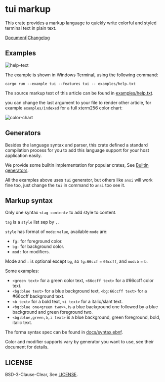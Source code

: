# tui markup

This crate provides a markup language to quickly write colorful and styled terminal text in plain text.

[Document][doc]|[Changelog][changelog]

## Examples

![help-text][help-text-screenshot]

The example is shown in Windows Terminal, using the following command:

`cargo run --example tui --features tui -- examples/help.txt`

The source markup text of this article can be found in [examples/help.txt].

you can change the last argument to your file to render other article, for example `examples/indexed` for a full xterm256 color chart:

![color-chart][indexed-screenshot]

## Generators

Besides the language syntax and parser, this crate defined a standard compilation process for you to
add this language support for your host application easily.

We provide some builtin implementation for popular crates, See [Builtin generators][doc-builtin-gens].

All the examples above uses `tui` generator, but others like `ansi` will work fine too, just change the `tui` in command to `ansi` too see it.

## Markup syntax

Only one syntax `<tag content>` to add style to content.

`tag` is a `style` list sep by `,`.

`style` has format of `mode:value`, available `mode` are:

- `fg:` for foreground color.
- `bg:` for background color.
- `mod:` for modifiers.

Mode and `:` is optional except `bg`, so `fg:66ccf` = `66ccff`, and `mod:b` = `b`.

Some examples:

- `<green text>` for a green color text, `<66ccff text>` for a #66ccff color text.
- `<bg:blue text>` for a blue background text, `<bg:66ccff text>` for a #66ccff background text.
- `<b text>` for a bold text, `<i text>` for a italic/slant text.
- `<bg:blue one<green two>>`, is a blue background one followed by a blue background and green foreground two.
- `<bg:blue,green,b,i text>` is a blue background, green foreground, bold, italic text.

The forma syntax spec can be found in [docs/syntax.ebnf].

Color and modifier supports vary by generator you want to use, see their document for details.

## LICENSE

BSD-3-Clause-Clear, See [LICENSE].

[doc]: https://docs.rs/tui-markup/latest
[changelog]: https://github.com/7sDream/tui-markup/blob/master/CHANGELOG.md
[help-text-screenshot]: https://rikka.7sdre.am/files/ee68d36d-b1e7-4575-bb13-e37ba7ead044.png
[indexed-screenshot]: https://rikka.7sdre.am/files/788ef47c-2a8a-4667-b9b7-8f2b1b78e083.png
[doc-builtin-gens]: https://docs.rs/tui-markup/0.2.0-alpha/tui_markup/index.html#builtin-generators
[examples/help.txt]: <https://github.com/7sDream/tui-markup/blob/master/examples/help.txt>
[docs/syntax.ebnf]: <https://github.com/7sDream/tui-markup/blob/master/docs/syntax.ebnf>
[LICENSE]: <https://github.com/7sDream/tui-markup/blob/master/LICENSE>
